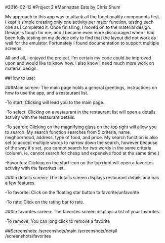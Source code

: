 #2016-02-12
#Project 2
#Manhattan Eats by Chris Shum

My approach to this app was to attack all the functionality components first.  I kept it simple creating only one activity per major function, testing each one as I completed it.  Once finishing, I moved on to the material design.  Design is tough for me, and I became even more discouraged when I had been fully testing on my device only to find that the layout did not work as well for the emulator.  Fortunately I found documentation to support multiple screens.

All and all, I enjoyed the project.  I'm certain my code could be improved upon and would like to know how.  I also know I need much more work on material design.


##How to use:

###Main screen:
  The main page holds a general greetings, instructions on how to use the app, and a restaurant list.

  -To start:
  Clicking will lead you to the main page.

  -To select:
  Clicking on a restaurant in the restaurant list will open a details activity with the restaurant details.

  -To search:
  Clicking on the magnifying glass on the top right will allow you to search.
  My search function searches from 5 criteria, name, neighborhood, address, type of food, and price.
  My search function is also set to accept multiple words to narrow down the search, however because of the way it's set, you cannot search for two words in the same criteria (column.  ie. cannot search for cheap and expensive food at the same time.)

  -Favorites:
  Clicking on the start icon on the top right will open a favorites activity with the favorites list.


###In details screen:
The details screen displays restaurant details and has a few features.

  -To favorite:
  Click on the floating star button to favorite/unfavorite

  -To rate:
  Click on the rating bar to rate.

###In favorites screen:
The favorites screen displays a list of your favorites.

  -To remove:
  You can long click to remove a favorite



##Screenshots:
/screenshots/main
/screenshots/detail
/screenshots/favorites
